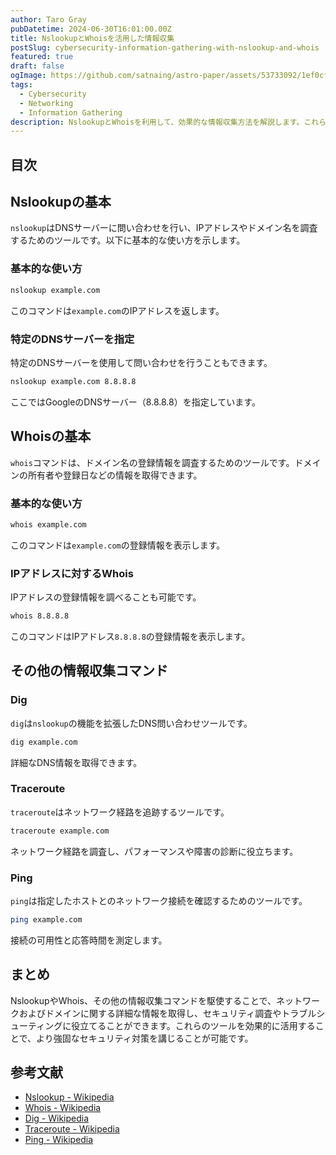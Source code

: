```yaml
---
author: Taro Gray
pubDatetime: 2024-06-30T16:01:00.00Z
title: NslookupとWhoisを活用した情報収集
postSlug: cybersecurity-information-gathering-with-nslookup-and-whois
featured: true
draft: false
ogImage: https://github.com/satnaing/astro-paper/assets/53733092/1ef0cf03-8137-4d67-ac81-84a032119e3a
tags:
  - Cybersecurity
  - Networking
  - Information Gathering
description: NslookupとWhoisを利用して、効果的な情報収集方法を解説します。これらのコマンドを活用することで、ネットワークおよびドメインに関する重要な情報を取得し、セキュリティ調査を効率的に行うことができます。
---
```


## 目次

## Nslookupの基本

`nslookup`はDNSサーバーに問い合わせを行い、IPアドレスやドメイン名を調査するためのツールです。以下に基本的な使い方を示します。

### 基本的な使い方

```sh
nslookup example.com
```

このコマンドは`example.com`のIPアドレスを返します。

### 特定のDNSサーバーを指定

特定のDNSサーバーを使用して問い合わせを行うこともできます。

```sh
nslookup example.com 8.8.8.8
```

ここではGoogleのDNSサーバー（8.8.8.8）を指定しています。

## Whoisの基本

`whois`コマンドは、ドメイン名の登録情報を調査するためのツールです。ドメインの所有者や登録日などの情報を取得できます。

### 基本的な使い方

```sh
whois example.com
```

このコマンドは`example.com`の登録情報を表示します。

### IPアドレスに対するWhois

IPアドレスの登録情報を調べることも可能です。

```sh
whois 8.8.8.8
```

このコマンドはIPアドレス`8.8.8.8`の登録情報を表示します。

## その他の情報収集コマンド

### Dig

`dig`は`nslookup`の機能を拡張したDNS問い合わせツールです。

```sh
dig example.com
```

詳細なDNS情報を取得できます。

### Traceroute

`traceroute`はネットワーク経路を追跡するツールです。

```sh
traceroute example.com
```

ネットワーク経路を調査し、パフォーマンスや障害の診断に役立ちます。

### Ping

`ping`は指定したホストとのネットワーク接続を確認するためのツールです。

```sh
ping example.com
```

接続の可用性と応答時間を測定します。

## まとめ

NslookupやWhois、その他の情報収集コマンドを駆使することで、ネットワークおよびドメインに関する詳細な情報を取得し、セキュリティ調査やトラブルシューティングに役立てることができます。これらのツールを効果的に活用することで、より強固なセキュリティ対策を講じることが可能です。

## 参考文献

- [Nslookup - Wikipedia](https://en.wikipedia.org/wiki/Nslookup)
- [Whois - Wikipedia](https://en.wikipedia.org/wiki/Whois)
- [Dig - Wikipedia](<https://en.wikipedia.org/wiki/Dig_(command)>)
- [Traceroute - Wikipedia](https://en.wikipedia.org/wiki/Traceroute)
- [Ping - Wikipedia](<https://en.wikipedia.org/wiki/Ping_(networking_utility)>)
